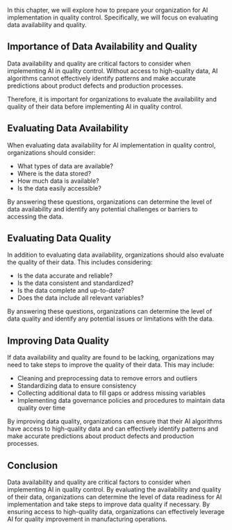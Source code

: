 

In this chapter, we will explore how to prepare your organization for AI implementation in quality control. Specifically, we will focus on evaluating data availability and quality.

Importance of Data Availability and Quality
-------------------------------------------

Data availability and quality are critical factors to consider when implementing AI in quality control. Without access to high-quality data, AI algorithms cannot effectively identify patterns and make accurate predictions about product defects and production processes.

Therefore, it is important for organizations to evaluate the availability and quality of their data before implementing AI in quality control.

Evaluating Data Availability
----------------------------

When evaluating data availability for AI implementation in quality control, organizations should consider:

* What types of data are available?
* Where is the data stored?
* How much data is available?
* Is the data easily accessible?

By answering these questions, organizations can determine the level of data availability and identify any potential challenges or barriers to accessing the data.

Evaluating Data Quality
-----------------------

In addition to evaluating data availability, organizations should also evaluate the quality of their data. This includes considering:

* Is the data accurate and reliable?
* Is the data consistent and standardized?
* Is the data complete and up-to-date?
* Does the data include all relevant variables?

By answering these questions, organizations can determine the level of data quality and identify any potential issues or limitations with the data.

Improving Data Quality
----------------------

If data availability and quality are found to be lacking, organizations may need to take steps to improve the quality of their data. This may include:

* Cleaning and preprocessing data to remove errors and outliers
* Standardizing data to ensure consistency
* Collecting additional data to fill gaps or address missing variables
* Implementing data governance policies and procedures to maintain data quality over time

By improving data quality, organizations can ensure that their AI algorithms have access to high-quality data and can effectively identify patterns and make accurate predictions about product defects and production processes.

Conclusion
----------

Data availability and quality are critical factors to consider when implementing AI in quality control. By evaluating the availability and quality of their data, organizations can determine the level of data readiness for AI implementation and take steps to improve data quality if necessary. By ensuring access to high-quality data, organizations can effectively leverage AI for quality improvement in manufacturing operations.
